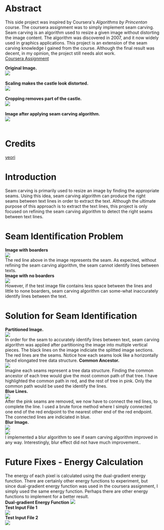 # Abstract
This side project was inspired by Coursera's *Algorithms by Princenton* course. The coursera assignment was to simply implement seam carving. Seam carving is an algorithm used to resize a given image without distorting the image content. The algorithm was discovered in 2007, and it now widely used in graphics applications. This project is an extension of the seam carving knowledge I gained from the course. Although the final result was decent, in my opinion, the project still needs alot work. <br/>
[Coursera Assignment](https://coursera.cs.princeton.edu/algs4/assignments/seam/specification.php) <br/>

**Original Image.** <br/>
![](/documentation/Broadway_tower.jpg) <br/>
<br />
**Scaling makes the castle look distorted.** <br/>
![](/documentation/Broadway_tower_scale.png) <br/>
<br />
**Cropping removes part of the castle.** <br/>
![](/documentation/Broadway_tower_cropped.png) <br/>
<br />
**Image after applying seam carving algorithm.** <br/>
![](/documentation/Broadway_tower_Seam_Carving.png) <br/>
<br />

# Credits
[yeori](https://github.com/yeori) <br/>

# Introduction
Seam carving is primarily used to resize an image by finding the appropriate seams. Using this idea, seam carving algorithm can produce the right seams between text lines in order to extract the text. Although the ultimate purpose of this approach is to extract the text lines, this project is only focused on refining the seam carving algorithm to detect the right seams between text lines. 

# Seam Identification Problem <br/>
**Image with boarders**  <br/>
![](/documentation/in01-seam.png) <br/>
The red line above in the image represents the seam. As expected, without refining the seam carving algorithm, the seam cannot identify lines between texts. <br/>
**Image with no boarders** <br/>
![](/documentation/in02-seam.png) <br/>
However, if the test image file contains less space between the lines and little to none boarders, seam carving algorithm can some-what inaccurately identify lines between the text. <br/>


# Solution for Seam Identification <br/>
**Partitioned Image.** <br/>
![](/documentation/common-ancestor) <br/>
In order for the seam to accurately identify lines between text, seam carving algorithm was applied after partitioning the image into multiple vertical pieces. The black lines on the image indiciate the splitted image sections. The red lines are the seams. Notice how each seams look like a horizontally faced elongated tree data structure.
**Common Ancestor.** <br/>
![](/documentation/common-ancestor-thickness) <br/>
Imagine each seams represent a tree data structure. Finding the common ancestor of each tree would give the most common path of that tree. I have highlighted the common path in red, and the rest of tree in pink. Only the common path would be used the identify the lines. <br/>
**Blue Lines.** <br/>
![](/documentation/in01-no-blur.png) <br/>
After the pink seams are removed, we now have to connect the red lines, to complete the line. I used a brute force method where I simply connected one end of the red endpoint to the nearest other end of the red endpoint. The connected lines are indiciated in blue. <br/>
**Blur Image.** <br/>
![](/documentation/in01-blur.png) <br/>
![](/documentation/in02-blur.png) <br/>
I implemented a blur algorithm to see if seam carving algorithm improved in any way. Interestingly, blur effect did not have much improvement.. <br/>

# Future Fixes - Energy Calculation <br/>
The energy of each pixel is calculated using the dual-gradient energy function. There are certainly other energy functions to experiment, but since dual-gradient energy function was used in the coursera assignment, I simply used the same energy function. Perhaps there are other energy functions to implement for a better result. <br/>
**Dual-gradient Energy Function** 
![](/documentation/dual-gradient.jpg) <br/>
**Test Input File 1**  <br/>
![](/documentation/in01-energy.png) <br/>
**Test Input File 2** <br/>
![](/documentation/in02-energy.png) <br/>
